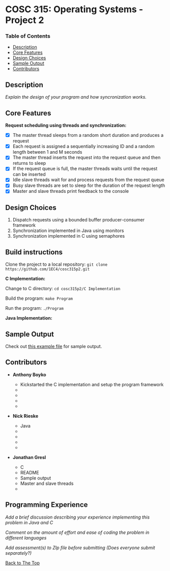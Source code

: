 # COSC 315: Operating Systems - Project 2

### Table of Contents
- [Description](#description)
- [Core Features](#core-features)
- [Design Choices](#design-choices)
- [Sample Output](#sample-output)
- [Contributors](#contributors)

## Description

_Explain the design of your program and how syncronization works._

## Core Features
**Request scheduling using threads and synchronization:**
- [x] The master thread sleeps from a random short duration and produces a request
- [x] Each request is assigned a sequentially increasing ID and a random length between 1 and M seconds
- [x] The master thread inserts the request into the request queue and then returns to sleep
- [x] If the request queue is full, the master threads waits until the request can be inserted
- [x] Idle slave threads wait for and process requests from the request queue
- [x] Busy slave threads are set to sleep for the duration of the request length
- [x] Master and slave threads print feedback to the console

## Design Choices
  1. Dispatch requests using a bounded buffer producer-consumer framework
  2. Synchronization implemented in Java using monitors
  3. Synchronization implemented in C using semaphores
  
## Build instructions

Clone the project to a local repository:   `git clone https://github.com/1EC4/cosc315p2.git`

**C Implementation:**

Change to C directory: `cd cosc315p2/C Implementation`

Build the program: `make Program`

Run the program: `./Program`

**Java Implementation:**





## Sample Output
Check out [this example file](sample_output.txt) for sample output.

## Contributors
- **Anthony Boyko**
  - Kickstarted the C implementation and setup the program framework
  - 
  - 
  - 
  - 

- **Nick Rieske**
  - Java
  - 
  - 
  - 
  - 

- **Jonathan Gresl**
  - C
  - README
  - Sample output
  - Master and slave threads
  - 

## Programming Experience

_Add a brief discussion describing your experience implementing this problem in Java and C_

_Comment on the amount of effort and ease of coding the problem in different languages_

_Add assessment(s) to ZIp file before submitting (Does everyone submit separately?)_

[Back to The Top](#cosc-315-operating-systems---project-2)
